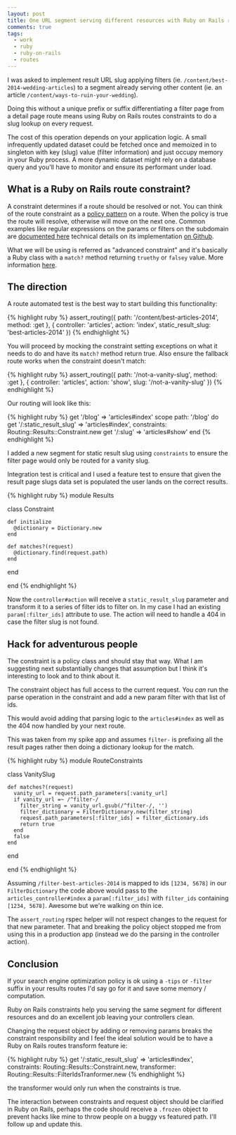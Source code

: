 ```yaml
---
layout: post
title: One URL segment serving different resources with Ruby on Rails route constraints
comments: true
tags:
  - work
  - ruby
  - ruby-on-rails
  - routes
---
```


I was asked to implement result URL slug applying filters (ie. `/content/best-2014-wedding-articles`) to a segment already serving other content (ie. an article `/content/ways-to-ruin-your-wedding`).

Doing this without a unique prefix or suffix differentiating a filter page from a detail page route means using Ruby on Rails routes constraints to do a slug lookup on every request.

The cost of this operation depends on your application logic. A small infrequently updated dataset could be fetched once and memoized in to singleton with key (slug) value (filter information) and just occupy memory in your Ruby process. A more dynamic dataset might rely on a database query and you'll have to monitor and ensure its performant under load.

## What is a Ruby on Rails route constraint?

A constraint determines if a route should be resolved or not. You can think of the route constraint as a [policy pattern](http://en.wikipedia.org/wiki/Strategy_pattern) on a route. When the policy is true the route will resolve, otherwise will move on the next one. Common examples like regular expressions on the params or filters on the subdomain are [documented here](http://guides.rubyonrails.org/routing.html#segment-constraints) technical details on its implementation [on Github](https://github.com/rails/rails/blob/77627c5aa3b9aeb68a53ad4a700f5003f2f24089/actionpack/lib/action_dispatch/routing/mapper.rb#L939).

What we will be using is referred as "advanced constraint" and it's basically a Ruby class with a `match?` method returning `truethy` or `falsey` value. More information [here](http://guides.rubyonrails.org/routing.html#advanced-constraints).

## The direction

A route automated test is the best way to start building this functionality:

{% highlight ruby %}
assert_routing({ path: '/content/best-articles-2014', method: :get },
               { controller: 'articles', action: 'index', static_result_slug: 'best-articles-2014' })
{% endhighlight %}

You will proceed by mocking the constraint setting exceptions on what it needs to do and have its `match?` method return true. Also ensure the fallback route works when the constraint doesn't match:

{% highlight ruby %}
assert_routing({ path: '/not-a-vanity-slug', method: :get },
               { controller: 'articles', action: 'show', slug: '/not-a-vanity-slug' })
{% endhighlight %}

Our routing will look like this:

{% highlight ruby %}
get '/blog' => 'articles#index'
scope path: '/blog' do
  get '/:static_result_slug' => 'articles#index', constraints: Routing::Results::Constraint.new
  get '/:slug' => 'articles#show'
end
{% endhighlight %}

I added a new segment for static result slug using `constraints` to ensure the filter page would only be routed for a vanity slug.

Integration test is critical and I used a feature test to ensure that given the result page slugs data set is populated the user lands on the correct results.

{% highlight ruby %}
module Results

  class Constraint

    def initialize
      @dictionary = Dictionary.new
    end

    def matches?(request)
      @dictionary.find(request.path)
    end

  end

end
{% endhighlight %}

Now the `controller#action` will receive a `static_result_slug` parameter and transform it to a series of filter ids to filter on. In my case I had an existing `param[:filter_ids]` attribute to use. The action will need to handle a 404 in case the filter slug is not found.

## Hack for adventurous people

The constraint is a policy class and should stay that way. What I am suggesting next substantially changes that assumption but I think it's interesting to look and to think about it.

The constraint object has full access to the current request. You *can* run the parse operation in the constraint and add a new param filter with that list of ids.

This would avoid adding that parsing logic to the `articles#index` as well as the 404 now handled by your next route.

This was taken from my spike app and assumes `filter-` is prefixing all the result pages rather then doing a dictionary lookup for the match.

{% highlight ruby %}
module RouteConstraints

  class VanitySlug

    def matches?(request)
      vanity_url = request.path_parameters[:vanity_url]
      if vanity_url =~ /^filter-/
        filter_string = vanity_url.gsub(/^filter-/, '')
        filter_dictionary = FilterDictionary.new(filter_string)
        request.path_parameters[:filter_ids] = filter_dictionary.ids
        return true
      end
      false
    end
  end

end
{% endhighlight %}

Assuming `/filter-best-articles-2014` is mapped to ids `[1234, 5678]` in our `FilterDictionary` the code above would pass to the `articles_controller#index` a `param[:filter_ids]` with `filter_ids` containing `[1234, 5678]`. Awesome but we're walking on thin ice.

The `assert_routing` rspec helper will not respect changes to the request for that new parameter. That and breaking the policy object stopped me from using this in a production app (instead we do the parsing in the controller action).

## Conclusion

If your search engine optimization policy is ok using a `-tips` or `-filter` suffix in your results routes I'd say go for it and save some memory / computation.

Ruby on Rails constraints help you serving the same segment for different resources and do an excellent job leaving your controllers clean.

Changing the request object by adding or removing params breaks the constraint responsibility and I feel the ideal solution would be to have a Ruby on Rails routes transform feature ie:

{% highlight ruby %}
get '/:static_result_slug' => 'articles#index',
    constraints: Routing::Results::Constraint.new,
    transformer: Routing::Results::FilterIdsTranformer.new
{% endhighlight %}

the transformer would only run when the constraints is true.

The interaction between constraints and request object should be clarified in Ruby on Rails, perhaps the code should receive a `.frozen` object to prevent hacks like mine to throw people on a buggy vs featured path. I'll follow up and update this.
